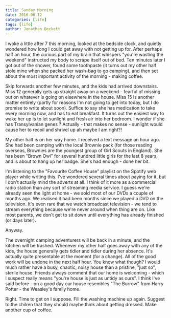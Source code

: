 ```yaml
---
title: Sunday Morning
date: 2016-06-12
categories: [life]
tags: [life]
author: Jonathan Beckett
---
```


I woke a little after 7 this morning, looked at the bedside clock, and quietly wondered how long I could get away with not getting up for. After perhaps half an hour, the curious part of my brain that whispers "you're wasting the weekend" instructed my body to scrape itself out of bed. Ten minutes later I got out of the shower, found some toothpaste (it turns out my other half stole mine when she packed her wash-bag to go camping), and then set about the most important activity of the morning - making coffee.

Skip forwards another few minutes, and the kids had arrived downstairs. Miss 12 generally gets up straight away on a weekend - fearful of missing out on whatever is going on elsewhere in the house. Miss 15 is another matter entirely (partly for reasons I'm not going to get into today, but I do promise to write about soon). Suffice to say she has medication to take every morning now, and has to eat breakfast. It turns out the easiest way to wake her up is to let sunlight and fresh air into her bedroom. I wonder if she has Transylvanian genes ? Actually - that makes no sense - sunlight would cause her to recoil and shrivel up ah maybe I am right?!

My other half is on her way home. I received a text message an hour ago. She had been camping with the local Brownie pack (for those reading overseas, Brownies are the youngest group of Girl Scouts in England). She has been "Brown Owl" for several hundred little girls for the last 8 years, and is about to hang up her badge. She's had enough - done her bit.

I'm listening to the "Favourite Coffee House" playlist on the Spotify web player while writing this. I've wondered several times about paying for it, but I don't actually mind the adverts at all. I think of it more as a commercial radio station than any sort of streaming media service. I guess we're already seen the light at home - we sold most of our DVDs a couple of months ago. We realised it had been months since we played a DVD on the television. It's even rare that we watch broadcast television - we tend to stream everything because we're never around when thing are on. Like most parents, we don't get to sit down until everything has already finished (or days later).

Anyway.

The overnight camping adventurers will be back in a minute, and the kitchen will be trashed. Whenever my other half goes away with any of the kids, the house generally gets tidier and tidier during her absence. It's actually quite presentable at the moment (for a change). All of the good work will be undone in the next half hour. You know what though? I would much rather have a busy, chaotic, noisy house than a pristine, "just so", sterile house. Friends always comment that our home is welcoming - which I suspect really means "you're house is just as untidy as ours". I think I've said before - on a good day our house resembles "The Burrow" from Harry Potter - the Weasley's family home.

Right. Time to get on I suppose. Fill the washing machine up again. Suggest to the chilren that they should maybe think about getting dressed. Make another cup of coffee.